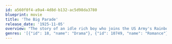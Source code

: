 ```yaml
---
id: a560f0f4-a9a4-4d8d-b132-ac5d98da3780
blueprint: movie
title: 'The Big Parade'
release_date: '1925-11-05'
overview: "The story of an idle rich boy who joins the US Army's Rainbow Division and is sent to France to fight in World War I, becomes friends with two working class men, experiences the horrors of trench warfare, and finds love with a French girl."
genres: '[{"id": 18, "name": "Drama"}, {"id": 10749, "name": "Romance"}, {"id": 10752, "name": "War"}]'
---
```

